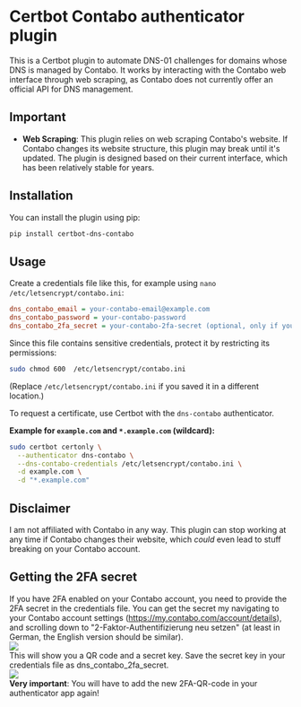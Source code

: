# Certbot Contabo authenticator plugin

This is a Certbot plugin to automate DNS-01 challenges for domains whose DNS is managed by Contabo. It works by
interacting with the Contabo web interface through web scraping, as Contabo does not currently offer an official API for
DNS management.

## Important

* **Web Scraping**: This plugin relies on web scraping Contabo's website. If Contabo changes its
  website structure, this plugin may break until it's updated. The plugin is designed based on their current
  interface, which has been relatively stable for years.

## Installation

You can install the plugin using pip:

```bash
pip install certbot-dns-contabo
```

## Usage

Create a credentials file like this, for example using `nano /etc/letsencrypt/contabo.ini`:

```ini
dns_contabo_email = your-contabo-email@example.com
dns_contabo_password = your-contabo-password
dns_contabo_2fa_secret = your-contabo-2fa-secret (optional, only if you have 2FA enabled; see below on how to get this!)
```

Since this file contains sensitive credentials, protect it by restricting its permissions:

```bash
sudo chmod 600  /etc/letsencrypt/contabo.ini
```

(Replace `/etc/letsencrypt/contabo.ini` if you saved it in a different location.)

To request a certificate, use Certbot with the `dns-contabo` authenticator.

**Example for `example.com` and `*.example.com` (wildcard):**

```bash
sudo certbot certonly \
  --authenticator dns-contabo \
  --dns-contabo-credentials /etc/letsencrypt/contabo.ini \
  -d example.com \
  -d "*.example.com" 
```

## Disclaimer
I am not affiliated with Contabo in any way. This plugin can stop working at any time if Contabo changes their website,
which *could* even lead to stuff breaking on your Contabo account. 


## Getting the 2FA secret
If you have 2FA enabled on your Contabo account, you need to provide the 2FA secret in the credentials file.
You can get the secret my navigating to your Contabo account settings (https://my.contabo.com/account/details), and
scrolling down to "2-Faktor-Authentifizierung neu setzen" (at least in German, the English version should be similar).  
![](assets/2fa.png)  
This will show you a QR code and a secret key. Save the secret key in your credentials file as dns_contabo_2fa_secret.  
![](assets/2fa_secret.png)  
**Very important**: You will have to add the new 2FA-QR-code in your authenticator app again!
